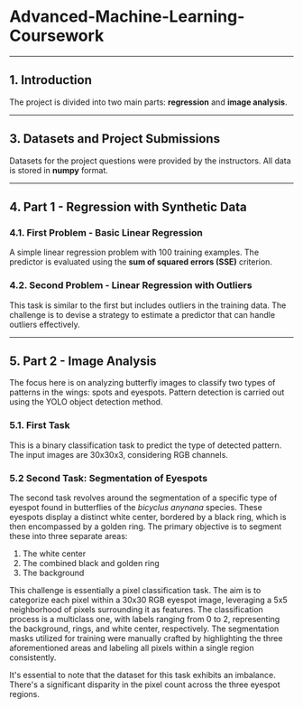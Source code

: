 # Advanced-Machine-Learning-Coursework

---

## 1. Introduction
  The project is divided into two main parts: **regression** and **image analysis**.

---

## 3. Datasets and Project Submissions

Datasets for the project questions were provided by the instructors. All data is stored in **numpy** format.

---

## 4. Part 1 - Regression with Synthetic Data

### 4.1. First Problem - Basic Linear Regression

A simple linear regression problem with 100 training examples. The predictor is evaluated using the **sum of squared errors (SSE)** criterion.

### 4.2. Second Problem - Linear Regression with Outliers

This task is similar to the first but includes outliers in the training data. The challenge is to devise a strategy to estimate a predictor that can handle outliers effectively.

---

## 5. Part 2 - Image Analysis

The focus here is on analyzing butterfly images to classify two types of patterns in the wings: spots and eyespots. Pattern detection is carried out using the YOLO object detection method.

### 5.1. First Task

This is a binary classification task to predict the type of detected pattern. The input images are 30x30x3, considering RGB channels.

### 5.2 Second Task: Segmentation of Eyespots

The second task revolves around the segmentation of a specific type of eyespot found in butterflies of the *bicyclus anynana* species. These eyespots display a distinct white center, bordered by a black ring, which is then encompassed by a golden ring. The primary objective is to segment these into three separate areas:
1. The white center
2. The combined black and golden ring
3. The background

This challenge is essentially a pixel classification task. The aim is to categorize each pixel within a 30x30 RGB eyespot image, leveraging a 5x5 neighborhood of pixels surrounding it as features. The classification process is a multiclass one, with labels ranging from 0 to 2, representing the background, rings, and white center, respectively. The segmentation masks utilized for training were manually crafted by highlighting the three aforementioned areas and labeling all pixels within a single region consistently.

It's essential to note that the dataset for this task exhibits an imbalance. There's a significant disparity in the pixel count across the three eyespot regions.


